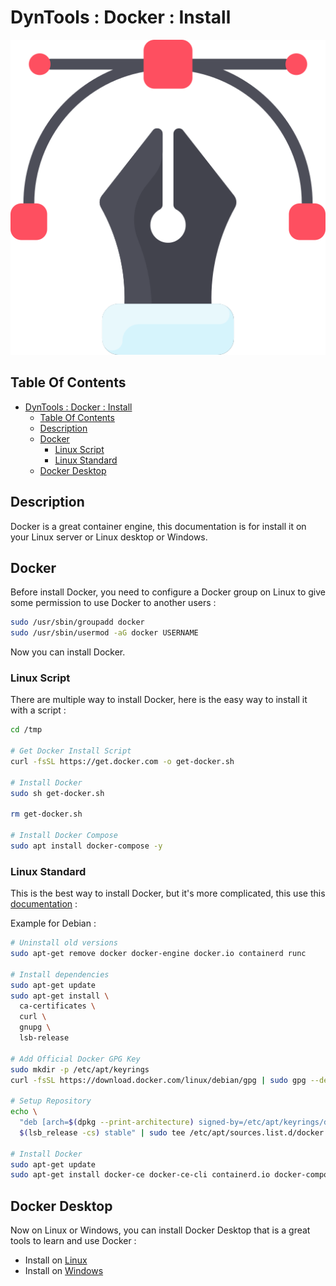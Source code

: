 # DynTools : Docker : Install

![Icon](../../icon.png)

## Table Of Contents

- [DynTools : Docker : Install](#dyntools--docker--install)
  - [Table Of Contents](#table-of-contents)
  - [Description](#description)
  - [Docker](#docker)
    - [Linux Script](#linux-script)
    - [Linux Standard](#linux-standard)
  - [Docker Desktop](#docker-desktop)

## Description

Docker is a great container engine, this documentation is for install it on your Linux server or Linux desktop or Windows.

## Docker

Before install Docker, you need to configure a Docker group on Linux to give some permission to use Docker to another users :

```bash
sudo /usr/sbin/groupadd docker
sudo /usr/sbin/usermod -aG docker USERNAME
```

Now you can install Docker.

### Linux Script

There are multiple way to install Docker, here is the easy way to install it with a script :

```bash
cd /tmp

# Get Docker Install Script
curl -fsSL https://get.docker.com -o get-docker.sh

# Install Docker
sudo sh get-docker.sh

rm get-docker.sh

# Install Docker Compose
sudo apt install docker-compose -y
```

### Linux Standard

This is the best way to install Docker, but it's more complicated, this use this [documentation](https://docs.docker.com/engine/install/) :

Example for Debian :

```bash
# Uninstall old versions
sudo apt-get remove docker docker-engine docker.io containerd runc

# Install dependencies
sudo apt-get update
sudo apt-get install \
  ca-certificates \
  curl \
  gnupg \
  lsb-release

# Add Official Docker GPG Key
sudo mkdir -p /etc/apt/keyrings
curl -fsSL https://download.docker.com/linux/debian/gpg | sudo gpg --dearmor -o /etc/apt/keyrings/docker.gpg

# Setup Repository
echo \
  "deb [arch=$(dpkg --print-architecture) signed-by=/etc/apt/keyrings/docker.gpg] https://download.docker.com/linux/debian \
  $(lsb_release -cs) stable" | sudo tee /etc/apt/sources.list.d/docker.list > /dev/null

# Install Docker
sudo apt-get update
sudo apt-get install docker-ce docker-ce-cli containerd.io docker-compose-plugin
```

## Docker Desktop

Now on Linux or Windows, you can install Docker Desktop that is a great tools to learn and use Docker :

- Install on [Linux](https://docs.docker.com/desktop/install/linux-install/)
- Install on [Windows](https://docs.docker.com/desktop/install/windows-install/)
